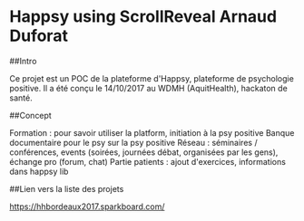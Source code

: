 Happsy using ScrollReveal
Arnaud Duforat
=========================

##Intro 

Ce projet est un POC de la plateforme d'Happsy, plateforme de psychologie positive.
Il a été conçu le 14/10/2017 au WDMH (AquitHealth), hackaton de santé.

##Concept

Formation : pour savoir utiliser la platform, initiation à la psy positive
Banque documentaire pour le psy sur la psy positive
Réseau : séminaires / conférences, events (soirées, journées débat, organisées par les gens), échange pro (forum, chat)
Partie patients : ajout d'exercices, informations dans happsy lib

##Lien vers la liste des projets

https://hhbordeaux2017.sparkboard.com/